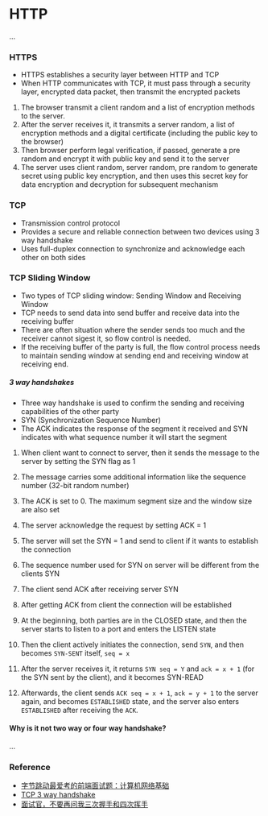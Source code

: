 # HTTP

...

### HTTPS

- HTTPS establishes a security layer between HTTP and TCP
- When HTTP communicates with TCP, it must pass through a security layer, encrypted data packet, then transmit the encrypted packets

1. The browser transmit a client random and a list of encryption methods to the server.
2. After the server receives it, it transmits a server random, a list of encryption methods and a digital certificate (including the public key to the browser)
3. Then browser perform legal verification, if passed, generate a pre random and encrypt it with public key and send it to the server
4. The server uses client random, server random, pre random to generate secret using public key encryption, and then uses this secret key for data encryption and decryption for subsequent mechanism

### TCP 

- Transmission control protocol
- Provides a secure and reliable connection between two devices using 3 way handshake
- Uses full-duplex connection to synchronize and acknowledge each other on both sides

### TCP Sliding Window

- Two types of TCP sliding window: Sending Window and Receiving Window
- TCP needs to send data into send buffer and receive data into the receiving buffer
- There are often situation where the sender sends too much and the receiver cannot sigest it, so flow control is needed.
- If the receiving buffer of the party is full, the flow control process needs to maintain sending window at sending end and receiving window at receiving end.

##### 3 way handshakes

- Three way handshake is used to confirm the sending and receiving capabilities of the other party
- SYN (Synchronization Sequence Number)
- The ACK indicates the response of the segment it received and SYN indicates with what sequence number it will start the segment

1. When client want to connect to server, then it sends the message to the server by setting the SYN flag as 1
2. The message carries some additional information like the sequence number (32-bit random number)
3. The ACK is set to 0. The maximum segment size and the window size are also set
4. The server acknowledge the request by setting ACK = 1
5. The server will set the SYN = 1 and send to client if it wants to establish the connection
6. The sequence number used for SYN on server will be different from the clients SYN
7. The client send ACK after receiving server SYN
8. After getting ACK from client the connection will be established

1. At the beginning, both parties are in the CLOSED state, and then the server starts to listen to a port and enters the LISTEN state
2. Then the client actively initiates the connection, send `SYN`, and then becomes `SYN-SENT` itself, `seq = x`
3. After the server receives it, it returns `SYN seq = Y` and `ack = x + 1` (for the SYN sent by the client), and it becomes SYN-READ
4. Afterwards, the client sends `ACK seq = x + 1`, `ack = y + 1` to the server again, and becomes `ESTABLISHED` state, and the server also enters `ESTABLISHED` after receiving the `ACK`.

#### Why is it not two way or four way handshake?

...

### Reference

- [字节跳动最爱考的前端面试题：计算机网络基础](https://juejin.cn/post/6939691851746279437)
- [TCP 3 way handshake](https://www.tutorialspoint.com/tcp-3-way-handshake-process)
- [面试官，不要再问我三次握手和四次挥手](https://zhuanlan.zhihu.com/p/86426969)
